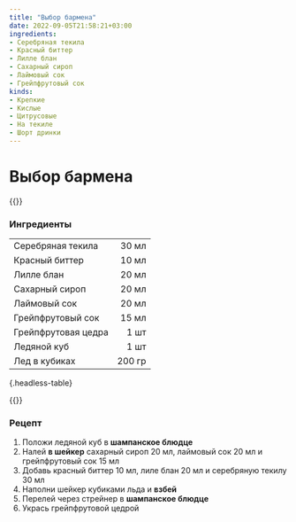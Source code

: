 ```yaml
---
title: "Выбор бармена"
date: 2022-09-05T21:58:21+03:00
ingredients:
- Серебряная текила
- Красный биттер
- Лилле блан
- Сахарный сироп
- Лаймовый сок
- Грейпфрутовый сок
kinds:
- Крепкие
- Кислые
- Цитрусовые
- На текиле
- Шорт дринки
---
```


Выбор бармена
========================
{{<kindsDescription>}}


### Ингредиенты

|                     |        |
| ------------------- | -----: |
| Серебряная текила   |  30 мл |
| Красный биттер      |  10 мл |
| Лилле блан          |  20 мл |
| Сахарный сироп      |  20 мл |
| Лаймовый сок        |  20 мл |
| Грейпфрутовый сок   |  15 мл |
| Грейпфрутовая цедра |   1 шт |
| Ледяной куб         |   1 шт |
| Лед в кубиках       | 200 гр |
{.headless-table}

{{<cookingOption name="Шейкер, Шампанское блюдце">}}

### Рецепт

1. Положи ледяной куб в **шампанское блюдце**
2. Налей **в шейкер** сахарный сироп 20 мл, лаймовый сок 20 мл и грейпфрутовый сок 15 мл
3. Добавь красный биттер 10 мл, лиле блан 20 мл и серебряную текилу 30 мл
4. Наполни шейкер кубиками льда и **взбей**
5. Перелей через стрейнер в **шампанское блюдце**
6. Укрась грейпфрутовой цедрой
